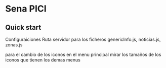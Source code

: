 # Sena PICI

## Quick start
Configuraiciones 
 Ruta servidor para los ficheros 
 genericInfo.js, noticias.js, zonas.js
 
 para el cambio de los iconos en el menu principal mirar los tamaños de los iconos  que tienen los demas menus
 



